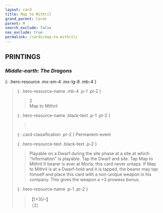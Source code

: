 ```yaml
---
layout: card
title: Map to Mithril
grand_parent: Cards
parent: M
search_exclude: false
nav_exclude: true
permalink: /cards/map-to-mithril/
---
```


## PRINTINGS


### _Middle-earth: The Dragons_

{: .hero-resource .mx-sm-4 .mx-lg-8 .mb-4 }
> {: .hero-resource-name .mb-4 .p-1 .pl-2 }
> > <div class="card-mp">2</div>
> > <div class="card-name">Map to Mithril</div>
>
> {: .hero-resource-name .black-text .p-1 .pl-2 }
> > &nbsp;
>
> {: .card-classification .pr-2 }
> Permanent-event
>
> {: .hero-resource-text .black-text .p-2 }
> > Playable on a Dwarf during the site phase at a site at which "Information" is playable. Tap the Dwarf and site. Tap Map to Mithril if bearer is ever at Moria; this card never untaps. If Map to Mithril is at a Dwarf-hold and it is tapped, the bearer may tap himself and place this card with a non-unique weapon in his company. This gives the weapon a +3 prowess bonus. 
> 
> {: .hero-resource-name .p-1 .pr-2 }
> > <div class="card-shield">【(+3)/&ndash;】</div>
> > <div class="card-corruption">〔2〕</div>
